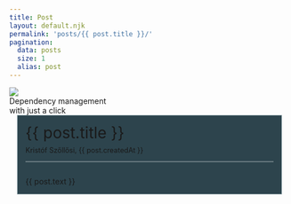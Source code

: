 ```yaml
---
title: Post
layout: default.njk
permalink: 'posts/{{ post.title }}/'
pagination:
  data: posts
  size: 1
  alias: post
---
```


<style>
  #article-container {
    max-width: 1200px;
    min-height: 100vh;
    margin: 0 auto;
    padding: 0 1em;
  }
  #article {
    background: #2D444D;
    padding: 1em;
    border: 1px solid #718990;
    box-shadow: var(--default-shadow);
    margin-bottom: 1em;
  }
  #article > #title {
    font-size: 2em;
    margin-bottom: .25em;
  }
  #article > #date {
    font-size: .9em;
    border-bottom: 2px solid rgba(255, 255, 255, 0.3);
    margin-bottom: 2em;
    padding-bottom: 1em;
  }
</style>
<div class="logo-container">
  <img src="/img/logo.png" />
  <div id="slogan">Dependency management 
    <br /> with just a click
  </div>
</div>
<div id="article-container">
  <div id="article">
    <div id="title">
      {{ post.title }}
    </div>
    <div id="date">Kristóf Szőllősi, {{ post.createdAt }}</div>
    <div id="text">{{ post.text }}</div>
  </div>
</div>
